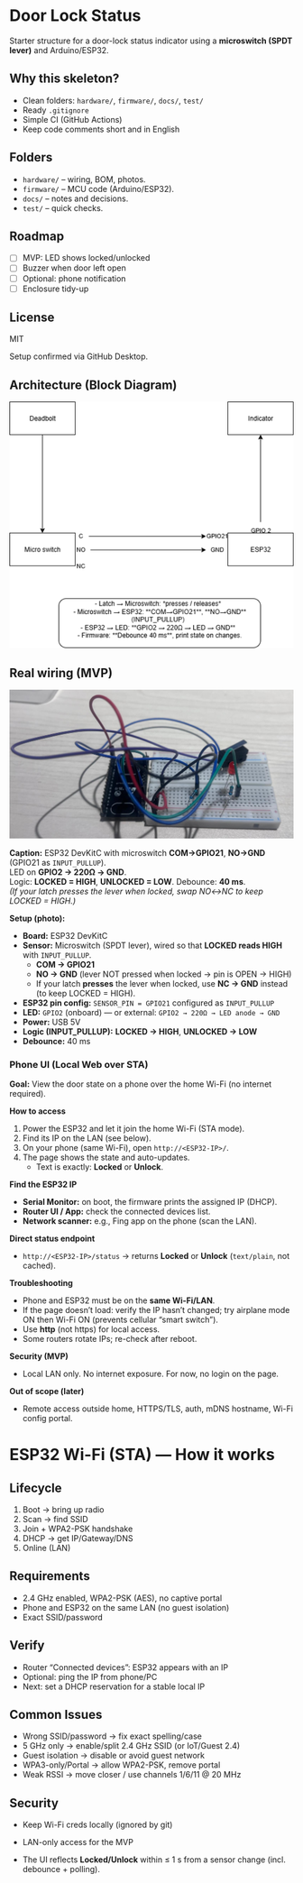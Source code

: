 # Door Lock Status
Starter structure for a door-lock status indicator using a **microswitch (SPDT lever)** and Arduino/ESP32.

## Why this skeleton?
- Clean folders: `hardware/`, `firmware/`, `docs/`, `test/`
- Ready `.gitignore`
- Simple CI (GitHub Actions)
- Keep code comments short and in English

## Folders
- `hardware/` – wiring, BOM, photos.
- `firmware/` – MCU code (Arduino/ESP32).
- `docs/` – notes and decisions.
- `test/` – quick checks.

## Roadmap 
- [ ] MVP: LED shows locked/unlocked
- [ ] Buzzer when door left open
- [ ] Optional: phone notification
- [ ] Enclosure tidy-up

## License
MIT 

Setup confirmed via GitHub Desktop.

## Architecture (Block Diagram)
![Block diagram](hardware/door-lock-block.png)

## Real wiring (MVP)
![Real wiring — ESP32 DevKitC, microswitch COM→GPIO21, NO→GND](hardware/microswitch-wiring.png)

**Caption:** ESP32 DevKitC with microswitch **COM→GPIO21**, **NO→GND** (GPIO21 as `INPUT_PULLUP`).  
LED on **GPIO2 → 220Ω → GND**.  
Logic: **LOCKED = HIGH**, **UNLOCKED = LOW**. Debounce: **40 ms**.  
*(If your latch presses the lever when locked, swap NO↔NC to keep LOCKED = HIGH.)*


**Setup (photo):**
- **Board:** ESP32 DevKitC
- **Sensor:** Microswitch (SPDT lever), wired so that **LOCKED reads HIGH** with `INPUT_PULLUP`.
  - **COM → GPIO21**
  - **NO  → GND**  (lever NOT pressed when locked → pin is OPEN → HIGH)
  - If your latch **presses** the lever when locked, use **NC → GND** instead (to keep LOCKED = HIGH).
- **ESP32 pin config:** `SENSOR_PIN = GPIO21` configured as `INPUT_PULLUP`
- **LED:** `GPIO2` (onboard) — or external: `GPIO2 → 220Ω → LED anode → GND`
- **Power:** USB 5V
- **Logic (INPUT_PULLUP):** **LOCKED → HIGH**, **UNLOCKED → LOW**
- **Debounce:** 40 ms

### Phone UI (Local Web over STA)

**Goal:** View the door state on a phone over the home Wi-Fi (no internet required).

**How to access**
1. Power the ESP32 and let it join the home Wi-Fi (STA mode).
2. Find its IP on the LAN (see below).
3. On your phone (same Wi-Fi), open `http://<ESP32-IP>/`.
4. The page shows the state and auto-updates.
   - Text is exactly: **Locked** or **Unlock**.

**Find the ESP32 IP**
- **Serial Monitor:** on boot, the firmware prints the assigned IP (DHCP).
- **Router UI / App:** check the connected devices list.
- **Network scanner:** e.g., Fing app on the phone (scan the LAN).

**Direct status endpoint**
- `http://<ESP32-IP>/status` → returns **Locked** or **Unlock** (`text/plain`, not cached).

**Troubleshooting**
- Phone and ESP32 must be on the **same Wi-Fi/LAN**.
- If the page doesn’t load: verify the IP hasn’t changed; try airplane mode ON then Wi-Fi ON (prevents cellular “smart switch”).
- Use **http** (not https) for local access.
- Some routers rotate IPs; re-check after reboot.

**Security (MVP)**
- Local LAN only. No internet exposure. For now, no login on the page.

**Out of scope (later)**
- Remote access outside home, HTTPS/TLS, auth, mDNS hostname, Wi-Fi config portal.
# ESP32 Wi-Fi (STA) — How it works

## Lifecycle
1) Boot → bring up radio
2) Scan → find SSID
3) Join + WPA2-PSK handshake
4) DHCP → get IP/Gateway/DNS
5) Online (LAN)

## Requirements
- 2.4 GHz enabled, WPA2-PSK (AES), no captive portal
- Phone and ESP32 on the same LAN (no guest isolation)
- Exact SSID/password

## Verify
- Router “Connected devices”: ESP32 appears with an IP
- Optional: ping the IP from phone/PC
- Next: set a DHCP reservation for a stable local IP

## Common Issues
- Wrong SSID/password → fix exact spelling/case
- 5 GHz only → enable/split 2.4 GHz SSID (or IoT/Guest 2.4)
- Guest isolation → disable or avoid guest network
- WPA3-only/Portal → allow WPA2-PSK, remove portal
- Weak RSSI → move closer / use channels 1/6/11 @ 20 MHz

## Security
- Keep Wi-Fi creds locally (ignored by git)
- LAN-only access for the MVP


- The UI reflects **Locked/Unlock** within ≤ 1 s from a sensor change (incl. debounce + polling).



